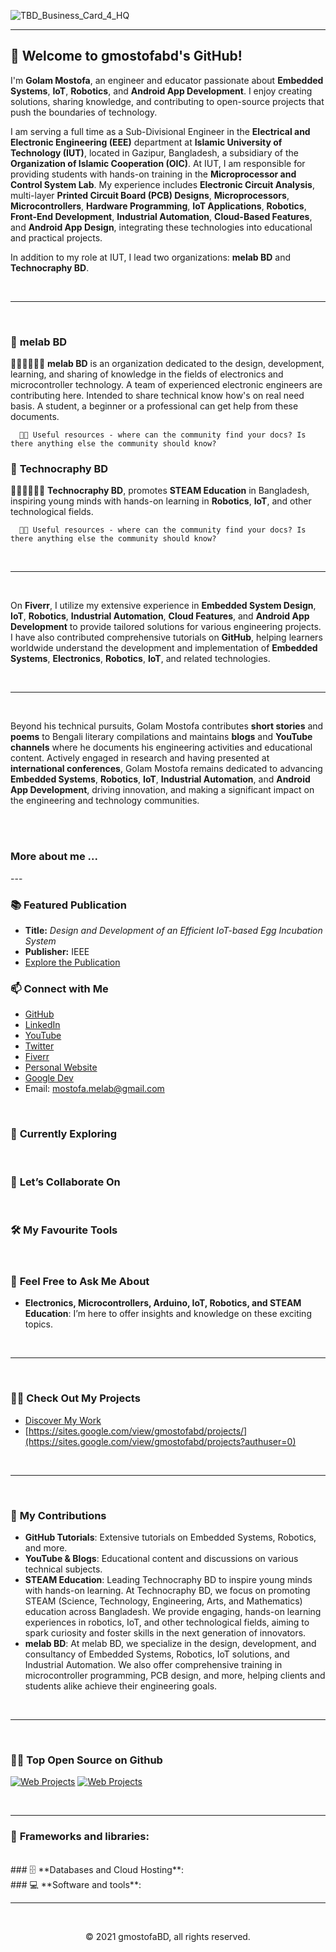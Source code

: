 ![TBD_Business_Card_4_HQ](https://github.com/gmostofabd/gmostofabd/assets/78910261/0d485742-6264-4dba-bf1b-e0812705907f)

<hr/>

👋 **Welcome to gmostofabd's GitHub!**
---
I'm **Golam Mostofa**, an engineer and educator passionate about **Embedded Systems**, **IoT**, **Robotics**, and **Android App Development**. I enjoy creating solutions, sharing knowledge, and contributing to open-source projects that push the boundaries of technology.

I am serving a full time as a Sub-Divisional Engineer in the **Electrical and Electronic Engineering (EEE)** department at **Islamic University of Technology (IUT)**, located in Gazipur, Bangladesh, a subsidiary of the **Organization of Islamic Cooperation (OIC)**. At IUT, I am responsible for providing students with hands-on training in the **Microprocessor and Control System Lab**. My experience includes **Electronic Circuit Analysis**, multi-layer **Printed Circuit Board (PCB) Designs**, **Microprocessors**, **Microcontrollers**, **Hardware Programming**, **IoT Applications**, **Robotics**, **Front-End Development**, **Industrial Automation**, **Cloud-Based Features**, and **Android App Design**, integrating these technologies into educational and practical projects.

In addition to my role at IUT, I lead two organizations: **melab BD** and **Technocraphy BD**. 

<br/>
<hr/>
<br/>

### 🌱 **melab BD**

🙋‍♀️🙋‍♀️🙋‍♀️  **melab BD**  is an organization dedicated to the design, development, learning, and sharing of knowledge in the fields of electronics and microcontroller technology.
A team of experienced electronic engineers are contributing here. Intended to share technical know how's on real need basis. A student, a beginner or a professional can get help from these documents.

      👩‍💻 Useful resources - where can the community find your docs? Is there anything else the community should know?


### 🌱 **Technocraphy BD**

🙋‍♀️🙋‍♀️🙋‍♀️  **Technocraphy BD**, promotes **STEAM Education** in Bangladesh, inspiring young minds with hands-on learning in **Robotics**, **IoT**, and other technological fields.

      👩‍💻 Useful resources - where can the community find your docs? Is there anything else the community should know?

<br/>
<hr/>
<br/>

On **Fiverr**, I utilize my extensive experience in **Embedded System Design**, **IoT**, **Robotics**, **Industrial Automation**, **Cloud Features**, and **Android App Development** to provide tailored solutions for various engineering projects. I have also contributed comprehensive tutorials on **GitHub**, helping learners worldwide understand the development and implementation of **Embedded Systems**, **Electronics**, **Robotics**, **IoT**, and related technologies.

<br/>
<hr/>
<br/>

Beyond his technical pursuits, Golam Mostofa contributes **short stories** and **poems** to Bengali literary compilations and maintains **blogs** and **YouTube channels** where he documents his engineering activities and educational content. Actively engaged in research and having presented at **international conferences**, Golam Mostofa remains dedicated to advancing **Embedded Systems**, **Robotics**, **IoT**, **Industrial Automation**, and **Android App Development**, driving innovation, and making a significant impact on the engineering and technology communities.

<br/><br/>

<h3 align="left"> More about me ... </h3>
---

### 📚 **Featured Publication**
- **Title:** *Design and Development of an Efficient IoT-based Egg Incubation System*
- **Publisher:** IEEE
- [Explore the Publication](https://ieeexplore.ieee.org/document/10212960)

### 📫 **Connect with Me**
- [GitHub](https://github.com/your-profile)
- [LinkedIn](https://www.linkedin.com/in/your-profile)
- [YouTube](https://www.youtube.com/channel/your-channel)
- [Twitter](https://twitter.com/your-profile)
- [Fiverr](https://www.fiverr.com/melab_bd)
- [Personal Website](https://sites.google.com/view/gmostofabd)
- [Google Dev](https://g.dev/gmostofabd)
- Email: mostofa.melab@gmail.com


<br/>

### 🌱 **Currently Exploring**

<br/>

### 👯 **Let’s Collaborate On**

<br/>

### 🛠️ **My Favourite Tools**

<br/>

### 💬 **Feel Free to Ask Me About**
- **Electronics, Microcontrollers, Arduino, IoT, Robotics, and STEAM Education**: I’m here to offer insights and knowledge on these exciting topics.

<br/>
<hr/>
<br/>

###  👨‍💻  **Check Out My Projects**
- [Discover My Work](https://sites.google.com/view/gmostofabd/projects/)
-  [https://sites.google.com/view/gmostofabd/projects/](https://sites.google.com/view/gmostofabd/projects?authuser=0)

<br/>
<hr/>
<br/>

### 🐍 **My Contributions**
- **GitHub Tutorials**: Extensive tutorials on Embedded Systems, Robotics, and more.
- **YouTube & Blogs**: Educational content and discussions on various technical subjects.
- **STEAM Education**: Leading Technocraphy BD to inspire young minds with hands-on learning. At Technocraphy BD, we focus on promoting STEAM (Science, Technology, Engineering, Arts, and Mathematics) education across Bangladesh. We provide engaging, hands-on learning experiences in robotics, IoT, and other technological fields, aiming to spark curiosity and foster skills in the next generation of innovators.
- **melab BD**: At melab BD, we specialize in the design, development, and consultancy of Embedded Systems, Robotics, IoT solutions, and Industrial Automation. We also offer comprehensive training in microcontroller programming, PCB design, and more, helping clients and students alike achieve their engineering goals.

<br/>
<hr/>
<br/>

###  👨‍💻  **Top Open Source on Github**

[![Web Projects](https://github-readme-stats.vercel.app/api/pin/?username=gmostofabd&repo=web-projects&border_color=7F3FBF&bg_color=0D1117&title_color=C9D1D9&text_color=8B949E&icon_color=7F3FBF)](https://github.com/gmostofabd/web-projects) [![Web Projects](https://github-readme-stats.vercel.app/api/pin/?username=gmostofabd&repo=8051-Assembly-Programming-and-Proteus-Simulation&border_color=7F3FBF&bg_color=0D1117&title_color=C9D1D9&text_color=8B949E&icon_color=7F3FBF)](https://github.com/gmostofabd/8051-Assembly-Programming-and-Proteus-Simulation)

</p>
<br/>
<hr/>

###  🧰  **Frameworks and libraries**:
<br/>
###  🗄️  **Databases and Cloud Hosting**:
<br/>
###  💻  **Software and tools**:

<br/>
<hr/>
<br/>

<p align="center"> © 2021 gmostofaBD, all rights reserved.</p>

